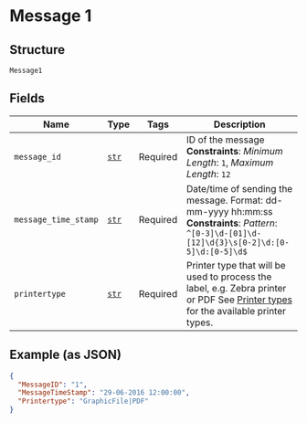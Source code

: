 
# Message 1

## Structure

`Message1`

## Fields

| Name | Type | Tags | Description |
|  --- | --- | --- | --- |
| `message_id` | [`str`](../../doc/models/string-enum.md) | Required | ID of the message<br>**Constraints**: *Minimum Length*: `1`, *Maximum Length*: `12` |
| `message_time_stamp` | [`str`](../../doc/models/string-enum.md) | Required | Date/time of sending the message. Format: dd-mm-yyyy hh:mm:ss<br>**Constraints**: *Pattern*: `^[0-3]\d-[01]\d-[12]\d{3}\s[0-2]\d:[0-5]\d:[0-5]\d$` |
| `printertype` | [`str`](../../doc/models/string-enum.md) | Required | Printer type that will be used to process the label, e.g. Zebra printer or PDF See [Printer types](https://developer.postnl.nl/docs/#/http/reference-data/reference-codes/printer-types) for the available printer types. |

## Example (as JSON)

```json
{
  "MessageID": "1",
  "MessageTimeStamp": "29-06-2016 12:00:00",
  "Printertype": "GraphicFile|PDF"
}
```

